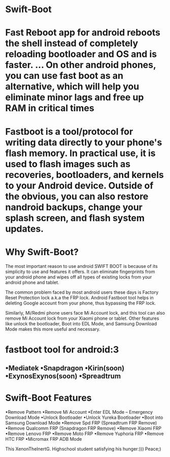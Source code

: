 # Swift-Boot
# Fast Reboot app for android reboots the shell instead of completely reloading bootloader and OS and is faster. ... On other android phones, you can use fast boot as an alternative, which will help you eliminate minor lags and free up RAM in critical times 
# Fastboot is a tool/protocol for writing data directly to your phone's flash memory. In practical use, it is used to flash images such as recoveries, bootloaders, and kernels to your Android device. Outside of the obvious, you can also restore nandroid backups, change your splash screen, and flash system updates.
# Why Swift-Boot?
The most important reason to use android SWIFT BOOT  is because of its simplicity to use and features it offers. It can eliminate fingerprints from your android phone and wipes off all types of existing locks from your android phone and tablet.

The common problem faced by most android users these days is Factory Reset Protection lock a.k.a the FRP lock. Android Fastboot tool helps in deleting Google account from your phone, thus bypassing the FRP lock.

Similarly, Mi/Redmi phone users face Mi Account lock, and this tool can also remove Mi Account lock from your Xiaomi phone or tablet.
Other features like unlock the bootloader, Boot into EDL Mode, and Samsung Download Mode makes this more useful and necessary.

# fastboot tool for android:3
•Mediatek
•Snapdragon
•Kirin(soon)
•ExynosExynos(soon)
•Spreadtrum
 -------------------------------------------
# Swift-Boot Features
•Remove Pattern
•Remove Mi Account
•Enter EDL Mode – Emergency Download Mode
•Unlock Bootloader
•Unlock Yureka Bootloader
•Boot into Samsung Download Mode
•Remove Spd FRP (Spreadtrum FRP Remove)
•Remove Qualcomm FRP (Snapdragon FRP Remove)
•Remove Xiaomi FRP
•Remove Lenovo FRP
•Remove Moto FRP
•Remove Yuphoria FRP
•Remove HTC FRP
•Micromax FRP ADB Mode

This XenonTheInertG. Highschool student satisfying his hunger:)))
Peace;)

